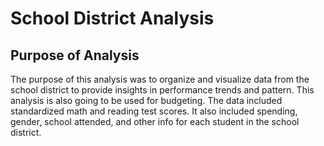 # School District Analysis
## Purpose of Analysis
The purpose of this analysis was to organize and visualize data from the school district to provide insights in performance trends and pattern. This analysis is also going to be used for budgeting. The data included standardized math and reading test scores. It also included spending, gender, school attended, and other info for each student in the school district.
